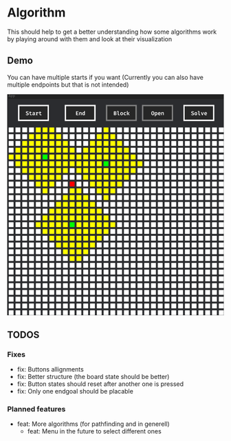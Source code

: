 # Algorithm 

This should help to get a better understanding how some algorithms work by playing around with them
and look at their visualization

## Demo

You can have multiple starts if you want (Currently you can also have multiple endpoints but that is not intended)

<img src="demo.png" />

## TODOS

### Fixes 

* fix: Buttons allignments
* fix: Better structure (the board state should be better)
* fix: Button states should reset after another one is pressed
* fix: Only one endgoal should be placable

### Planned features

* feat: More algorithms (for pathfinding and in generell)
    * feat: Menu in the future to select different ones
